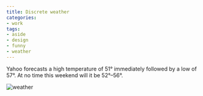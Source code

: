 ```yaml
---
title: Discrete weather
categories:
- work
tags:
- aside
- design
- funny
- weather
---
```


Yahoo forecasts a high temperature of 51° immediately followed by a low of 57°.  At no time this weekend will it be 52°–56°.

![weather](2008-01-03-discrete-weather/weather.gif)
